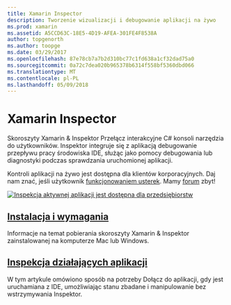 ```yaml
---
title: Xamarin Inspector
description: Tworzenie wizualizacji i debugowanie aplikacji na żywo
ms.prod: xamarin
ms.assetid: A5CCD63C-18E5-4D19-AFEA-301FE4F8538A
author: topgenorth
ms.author: toopge
ms.date: 03/29/2017
ms.openlocfilehash: 87e78cb7a7b2d310bc77c1fd638a1cf32dad75a0
ms.sourcegitcommit: 0a72c7dea020b965378b6314f558bf5360dbd066
ms.translationtype: MT
ms.contentlocale: pl-PL
ms.lasthandoff: 05/09/2018
---
```

# <a name="xamarin-inspector"></a>Xamarin Inspector


Skoroszyty Xamarin & Inspektor Przełącz interakcyjne C# konsoli narzędzia do użytkowników. Inspektor integruje się z aplikacją debugowanie przepływu pracy środowiska IDE, służąc jako pomocy debugowania lub diagnostyki podczas sprawdzania uruchomionej aplikacji.

Kontroli aplikacji na żywo jest dostępna dla klientów korporacyjnych. Daj nam znać, jeśli użytkownik [funkcjonowaniem usterek](~/tools/inspector/install.md#reporting-bugs). Mamy [forum](https://forums.xamarin.com/categories/inspector) zbyt!

[![](images/interactive-1.0.0-bike-inspect-3d-small.png "Inspekcja aktywnej aplikacji jest dostępna dla przedsiębiorstw")](images/interactive-1.0.0-bike-inspect-3d.png#lightbox)

## <a name="installation-and-requirementstoolsinspectorinstallmd"></a>[Instalacja i wymagania](~/tools/inspector/install.md)

Informacje na temat pobierania skoroszyty Xamarin & Inspektor zainstalowanej na komputerze Mac lub Windows.

## <a name="inspecting-live-applicationstoolsinspectorinspectmd"></a>[Inspekcja działających aplikacji](~/tools/inspector/inspect.md)

W tym artykule omówiono sposób na potrzeby Dołącz do aplikacji, gdy jest uruchamiana z IDE, umożliwiając stanu zbadane i manipulowanie bez wstrzymywania Inspektor.


